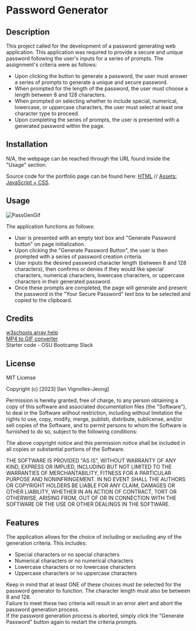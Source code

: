 # Password Generator

## Description

This project called for the development of a password generating web application. This application was required to provide a secure and unique password following the user's inputs for a series of prompts. The assignment's criteria were as follows: 

- Upon clicking the button to generate a password, the user must answer a series of prompts to generate a unique and secure password.
- When prompted for the length of the password, the user must choose a length between 8 and 128 characters.
- When prompted on selecting whether to include special, numerical, lowercase, or uppercase characters, the user must select at least one character type to proceed.
- Upon completing the series of prompts, the user is presented with a generated password within the page.

## Installation

N/A, the webpage can be reached through the URL found inside the "Usage" section.

Source code for the portfolio page can be found here: [HTML](https://github.com/IVignollesJeong/password-generator/blob/master/index.html) // [Assets: JavaScript + CSS](https://github.com/IVignollesJeong/password-generator/tree/master/assets).

## Usage

![PassGenGif](https://github.com/IVignollesJeong/password-generator/assets/131202032/02e17e16-0520-44db-abc9-d6a6281e7bd8)

The application functions as follows:

- User is presented with an empty text box and "Generate Password button" on page initialization.
- Upon clicking the "Generate Password Button", the user is then prompted with a series of password creation criteria.
- User inputs the desired password character length (between 8 and 128 characters), then confirms or denies if they would like special characters, numerical characters, lowercase characters, or uppercase characters in their generated password.
- Once these prompts are completed, the page will generate and present the password in the "Your Secure Password" text box to be selected and copied to the clipboard.

## Credits

[w3schools array help](https://www.w3schools.com/jsref/jsref_push.asp) </br>
[MP4 to GIF converter](https://cloudconvert.com/mp4-to-gif) </br>
Starter code - OSU Bootcamp Slack

## License

MIT License

Copyright (c) [2023] [Ian Vignolles-Jeong]

Permission is hereby granted, free of charge, to any person obtaining a copy
of this software and associated documentation files (the "Software"), to deal
in the Software without restriction, including without limitation the rights
to use, copy, modify, merge, publish, distribute, sublicense, and/or sell
copies of the Software, and to permit persons to whom the Software is
furnished to do so, subject to the following conditions:

The above copyright notice and this permission notice shall be included in all
copies or substantial portions of the Software.

THE SOFTWARE IS PROVIDED "AS IS", WITHOUT WARRANTY OF ANY KIND, EXPRESS OR
IMPLIED, INCLUDING BUT NOT LIMITED TO THE WARRANTIES OF MERCHANTABILITY,
FITNESS FOR A PARTICULAR PURPOSE AND NONINFRINGEMENT. IN NO EVENT SHALL THE
AUTHORS OR COPYRIGHT HOLDERS BE LIABLE FOR ANY CLAIM, DAMAGES OR OTHER
LIABILITY, WHETHER IN AN ACTION OF CONTRACT, TORT OR OTHERWISE, ARISING FROM,
OUT OF OR IN CONNECTION WITH THE SOFTWARE OR THE USE OR OTHER DEALINGS IN THE
SOFTWARE.

## Features

The application allows for the choice of including or excluding any of the generation criteria. This includes:
- Special characters or no special characters
- Numerical characters or no numerical characters
- Lowercase characters or no lowercase characters
- Uppercase characters or no uppercase characters

Keep in mind that at least ONE of these choices must be selected for the password generator to function. The character length must also be between 8 and 128. </br> 
Failure to meet these two criteria will result in an error alert and abort the password generation process. </br>
If the password generation process is aborted, simply click the "Generate Password" button again to restart the criteria prompts.